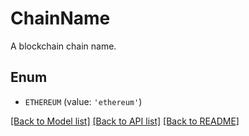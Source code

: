 # ChainName

A blockchain chain name.

## Enum

* `ETHEREUM` (value: `'ethereum'`)

[[Back to Model list]](../README.md#documentation-for-models) [[Back to API list]](../README.md#documentation-for-api-endpoints) [[Back to README]](../README.md)


